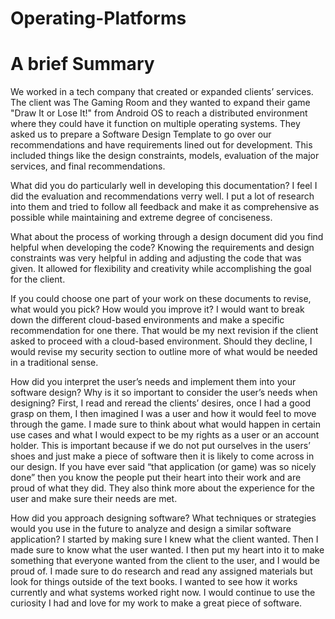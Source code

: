 # Operating-Platforms

# A brief Summary
We worked in a tech company that created or expanded clients’ services. The client was The Gaming Room and they wanted to expand their game "Draw It or Lose It!" from Android OS to reach a distributed environment where they could have it function on multiple operating systems. They asked us to prepare a Software Design Template to go over our recommendations and have requirements lined out for development. This included things like the design constraints, models, evaluation of the major services, and final recommendations. 

What did you do particularly well in developing this documentation?
I feel I did the evaluation and recommendations verry well. I put a lot of research into them and tried to follow all feedback and make it as comprehensive as possible while maintaining and extreme degree of conciseness. 

What about the process of working through a design document did you find helpful when developing the code?
Knowing the requirements and design constraints was very helpful in adding and adjusting the code that was given. It allowed for flexibility and creativity while accomplishing the goal for the client. 

If you could choose one part of your work on these documents to revise, what would you pick? How would you improve it?
I would want to break down the different cloud-based environments and make a specific recommendation for one there. That would be my next revision if the client asked to proceed with a cloud-based environment. Should they decline, I would revise my security section to outline more of what would be needed in a traditional sense.  

How did you interpret the user’s needs and implement them into your software design? Why is it so important to consider the user’s needs when designing?
First, I read and reread the clients’ desires, once I had a good grasp on them, I then imagined I was a user and how it would feel to move through the game. I made sure to think about what would happen in certain use cases and what I would expect to be my rights as a user or an account holder. This is important because if we do not put ourselves in the users’ shoes and just make a piece of software then it is likely to come across in our design. If you have ever said “that application (or game) was so nicely done” then you know the people put their heart into their work and are proud of what they did. They also think more about the experience for the user and make sure their needs are met. 

How did you approach designing software? What techniques or strategies would you use in the future to analyze and design a similar software application?
I started by making sure I knew what the client wanted. Then I made sure to know what the user wanted. I then put my heart into it to make something that everyone wanted from the client to the user, and I would be proud of. I made sure to do research and read any assigned materials but look for things outside of the text books. I wanted to see how it works currently and what systems worked right now. I would continue to use the curiosity I had and love for my work to make a great piece of software. 
